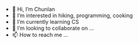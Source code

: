 - 👋 Hi, I’m Chunlan 
- 👀 I’m interested in hiking, programming, cooking 
- 🌱 I’m currently learning CS
- 💞️ I’m looking to collaborate on ...
- 📫 How to reach me ...

<!---
chunlan12/chunlan12 is a ✨ special ✨ repository because its `README.md` (this file) appears on your GitHub profile.
You can click the Preview link to take a look at your changes.
--->
